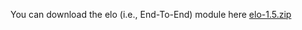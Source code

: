 You can download the elo (i.e., End-To-End) module here [elo-1.5.zip](https://github.com/ApolloAuto/apollo/releases/download/v1.5.0/elo-1.5.zip)
